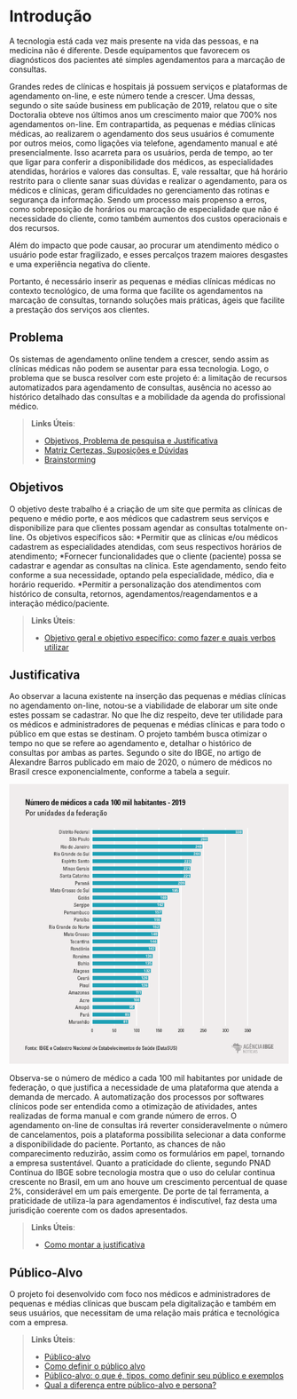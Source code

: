 # Introdução
A tecnologia está cada vez mais presente na vida das pessoas, e na medicina não é diferente. Desde equipamentos que favorecem os diagnósticos dos pacientes até  simples agendamentos para a marcação de consultas. 

Grandes redes de clínicas e hospitais já possuem serviços e plataformas de agendamento on-line, e este número tende a crescer. Uma dessas, segundo o site saúde business em publicação de 2019, relatou que o site Doctoralia obteve nos últimos anos um crescimento maior que 700% nos agendamentos on-line. Em contrapartida, as pequenas e médias clínicas médicas, ao realizarem o agendamento dos seus usuários é comumente por outros meios, como ligações via telefone, agendamento manual e até presencialmente. Isso acarreta para os usuários, perda de tempo, ao ter que ligar para conferir a disponibilidade dos médicos, as especialidades atendidas, horários e valores das consultas. E, vale ressaltar, que há horário restrito para o cliente sanar suas dúvidas e realizar o agendamento, para os médicos e clínicas, geram dificuldades no gerenciamento das rotinas e segurança da informação. Sendo um processo mais propenso a erros, como sobreposição de horários ou marcação de especialidade que não é necessidade do cliente, como também aumentos dos custos operacionais e dos recursos.

Além do impacto que pode causar, ao procurar um atendimento médico o usuário pode estar fragilizado, e esses percalços trazem maiores desgastes e uma experiência negativa do cliente.

Portanto, é necessário inserir as pequenas e médias clínicas médicas no contexto tecnológico, de uma forma que facilite os agendamentos na marcação de consultas, tornando soluções mais práticas, ágeis que facilite a prestação dos serviços aos clientes. 

## Problema
Os sistemas de agendamento online tendem a crescer, sendo assim as clínicas médicas não podem se ausentar para essa tecnologia. Logo, o problema que se busca resolver com este projeto é: a limitação de recursos automatizados para agendamento de consultas, ausência no acesso ao histórico detalhado das consultas e a mobilidade da agenda do profissional médico. 

> **Links Úteis**:
> - [Objetivos, Problema de pesquisa e Justificativa](https://medium.com/@versioparole/objetivos-problema-de-pesquisa-e-justificativa-c98c8233b9c3)
> - [Matriz Certezas, Suposições e Dúvidas](https://medium.com/educa%C3%A7%C3%A3o-fora-da-caixa/matriz-certezas-suposi%C3%A7%C3%B5es-e-d%C3%BAvidas-fa2263633655)
> - [Brainstorming](https://www.euax.com.br/2018/09/brainstorming/)

## Objetivos

O objetivo deste trabalho é a criação de um site que permita as clínicas de pequeno e médio porte, e aos médicos que cadastrem seus serviços e disponibilize para que clientes possam agendar as consultas totalmente on-line. 
Os objetivos específicos são:
 *Permitir que as clínicas e/ou médicos cadastrem as especialidades atendidas, com seus respectivos horários de atendimento;
 *Fornecer funcionalidades que o cliente (paciente) possa se cadastrar e agendar as consultas na clínica. Este agendamento, sendo feito conforme a sua necessidade, optando pela especialidade, médico, dia e horário requerido. 
 *Permitir a personalização dos atendimentos com histórico de consulta, retornos, agendamentos/reagendamentos e a interação médico/paciente. 
 
> **Links Úteis**:
> - [Objetivo geral e objetivo específico: como fazer e quais verbos utilizar](https://blog.mettzer.com/diferenca-entre-objetivo-geral-e-objetivo-especifico/)

## Justificativa

Ao observar a lacuna existente na inserção das pequenas e médias clínicas no agendamento on-line, notou-se a viabilidade de elaborar um site onde estes possam se cadastrar. No que lhe diz respeito, deve ter utilidade para os médicos e administradores de pequenas e médias clínicas e para todo o público em que estas se destinam. O projeto também busca otimizar o tempo no que se refere ao agendamento e, detalhar o histórico de consultas por ambas as partes. Segundo o site do IBGE, no artigo de Alexandre Barros publicado em maio de 2020, o número de médicos no Brasil cresce exponencialmente, conforme a tabela a seguir.

![grafico](img/grafico.png) 

Observa-se o número de médico a cada 100 mil habitantes por unidade de federação, o que justifica a necessidade de uma plataforma que atenda a demanda de mercado. A automatização dos processos por softwares clínicos pode ser entendida como a otimização de atividades, antes realizadas de forma manual e com grande número de erros. 
O agendamento on-line de consultas irá reverter consideravelmente o número de cancelamentos, pois a plataforma possibilita selecionar a data conforme a disponibilidade do paciente. Portanto, as chances de não comparecimento reduzirão, assim como os formulários em papel, tornando a empresa sustentável.
Quanto a praticidade do cliente, segundo PNAD Contínua do IBGE sobre tecnologia mostra que o uso do celular continua crescente no Brasil, em um ano houve um crescimento percentual de quase 2%, considerável em um país emergente. De porte de tal ferramenta, a praticidade de utiliza-la para agendamentos é indiscutível, faz desta uma jurisdição coerente com os dados apresentados.



> **Links Úteis**:
> - [Como montar a justificativa](https://guiadamonografia.com.br/como-montar-justificativa-do-tcc/)

## Público-Alvo
O projeto foi desenvolvido com foco nos médicos e administradores de pequenas e médias clínicas que buscam pela digitalização e também em seus usuários, que necessitam de uma relação mais prática e tecnológica com a empresa. 

> **Links Úteis**:
> - [Público-alvo](https://blog.hotmart.com/pt-br/publico-alvo/)
> - [Como definir o público alvo](https://exame.com/pme/5-dicas-essenciais-para-definir-o-publico-alvo-do-seu-negocio/)
> - [Público-alvo: o que é, tipos, como definir seu público e exemplos](https://klickpages.com.br/blog/publico-alvo-o-que-e/)
> - [Qual a diferença entre público-alvo e persona?](https://rockcontent.com/blog/diferenca-publico-alvo-e-persona/)
